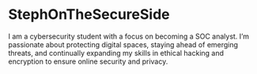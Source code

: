# StephOnTheSecureSide
I am a cybersecurity student with a focus on becoming a SOC analyst. I’m passionate about protecting digital spaces, staying ahead of emerging threats, and continually expanding my skills in ethical hacking and encryption to ensure online security and privacy.
